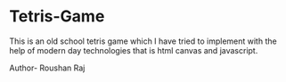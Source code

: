 # Tetris-Game
This is an old school tetris game which I have tried to implement with the help of modern day technologies that is html canvas and javascript.


Author- Roushan Raj
